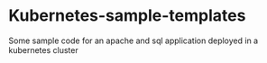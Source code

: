 # Kubernetes-sample-templates
Some sample code for an apache and sql application deployed in a kubernetes cluster
